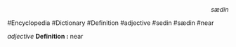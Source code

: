 
<div align="right"><i>sædin</i></div>

#Encyclopedia #Dictionary #Definition #adjective #sedin #sædin #near

*adjective*
**Definition :** near